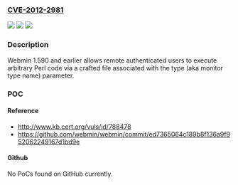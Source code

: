 ### [CVE-2012-2981](https://cve.mitre.org/cgi-bin/cvename.cgi?name=CVE-2012-2981)
![](https://img.shields.io/static/v1?label=Product&message=n%2Fa&color=blue)
![](https://img.shields.io/static/v1?label=Version&message=n%2Fa&color=blue)
![](https://img.shields.io/static/v1?label=Vulnerability&message=n%2Fa&color=brighgreen)

### Description

Webmin 1.590 and earlier allows remote authenticated users to execute arbitrary Perl code via a crafted file associated with the type (aka monitor type name) parameter.

### POC

#### Reference
- http://www.kb.cert.org/vuls/id/788478
- https://github.com/webmin/webmin/commit/ed7365064c189b8f136a9f952062249167d1bd9e

#### Github
No PoCs found on GitHub currently.

